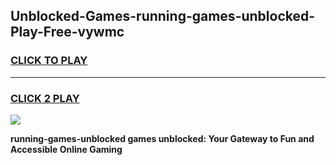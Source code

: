 
## Unblocked-Games-running-games-unblocked-Play-Free-vywmc
<h3>
<a href="https://premium76.site?title=running-games-unblocked&ref=19M">CLICK TO PLAY</a></h3>
<hr>

<h3>
<a href="https://premium76.site?title=running-games-unblocked&ref=19M">CLICK 2 PLAY</a>
  
</h3>

<a href="https://premium76.site?title=running-games-unblocked&ref=19M"><img src="https://clearcache.store/games.png"></a>


**running-games-unblocked games unblocked: Your Gateway to Fun and Accessible Online Gaming**
